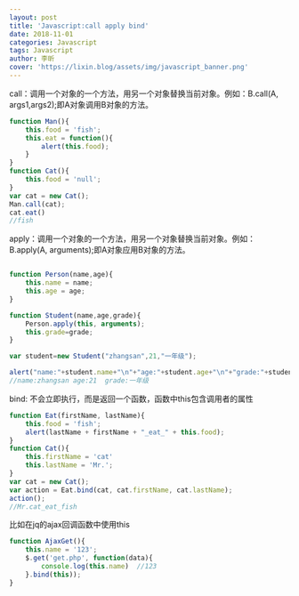 ```yaml
---
layout: post
title: 'Javascript:call apply bind'
date: 2018-11-01
categories: Javascript
tags: Javascript
author: 李昕
cover: 'https://lixin.blog/assets/img/javascript_banner.png'
---
```


call：调用一个对象的一个方法，用另一个对象替换当前对象。例如：B.call(A, args1,args2);即A对象调用B对象的方法。

```js
function Man(){
    this.food = 'fish';
    this.eat = function(){
        alert(this.food);
    }
}
function Cat(){
    this.food = 'null';
}
var cat = new Cat();
Man.call(cat);
cat.eat()
//fish
```
apply：调用一个对象的一个方法，用另一个对象替换当前对象。例如：B.apply(A, arguments);即A对象应用B对象的方法。

```js

function Person(name,age){
    this.name = name;
    this.age = age;
}

function Student(name,age,grade){
    Person.apply(this, arguments);
    this.grade=grade;
}

var student=new Student("zhangsan",21,"一年级");

alert("name:"+student.name+"\n"+"age:"+student.age+"\n"+"grade:"+student.grade);
//name:zhangsan age:21  grade:一年级
```

bind: 不会立即执行，而是返回一个函数，函数中this包含调用者的属性

```js
function Eat(firstName, lastName){
    this.food = 'fish';
    alert(lastName + firstName + "_eat_" + this.food);
}
function Cat(){
    this.firstName = 'cat'
    this.lastName = 'Mr.';
}
var cat = new Cat(); 
var action = Eat.bind(cat, cat.firstName, cat.lastName);
action();
//Mr.cat_eat_fish
```
比如在jq的ajax回调函数中使用this

```js
function AjaxGet(){
    this.name = '123';
    $.get('get.php', function(data){
        console.log(this.name)  //123
    }.bind(this));
}
```